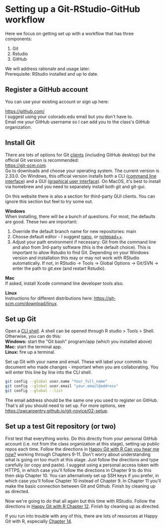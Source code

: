 # Setting up a Git-RStudio-GitHub workflow
Here we focus on getting set up with a workflow that has three components:
1. Git
2. Rstudio
3. GitHub

We will address rationale and usage later.\
Prerequisite: RStudio installed and up to date.

## Register a GitHub account
You can use your existing account or sign up here:

https://github.com/ \
I suggest using your colorado.edu email but you don't have to.\
Email me your GitHub username so I can add you to the class's GitHub organization.

## Install Git
There are lots of options for Git [clients](https://en.wikipedia.org/wiki/Client_(computing)) (including GitHub desktop) but the official Git version is recommended:\
https://git-scm.com. \
Go to downloads and choose your operating system. The current version is 2.33.0. On Windows, this official version installs both a CLI ([command line interface](https://en.wikipedia.org/wiki/Command-line_interface)) and a GUI ([graphical user interface](https://en.wikipedia.org/wiki/Graphical_user_interface)). On MacOS, it's best to install via homebrew and you need to separately install both git and git-gui.

On this website there is also a section for third-party GUI clients. You can ignore this section but feel to try some out.

**Windows**\
When installing, there will be a bunch of questions. For most, the defaults are good. These two are important:

1) Override the default branch name for new repositories: main
2) Choose default editor - I suggest [nano](https://www.nano-editor.org/), or [notepad++](https://notepad-plus-plus.org/).
3) Adjust your path environment if necessary: Git from the command line and also from 3rd-party software (this is the default choice). This is important to allow Rstudio to find Git. Depending on your Windows version and installation this may or may not work with RStudio automatically. If not, in RStudio -> Tools -> Global Options -> Git/SVN -> enter the path to git.exe (and restart Rstudio).

**Mac**\
If asked, install Xcode command line developer tools also.

**Linux**\
Instructions for different distributions here:
https://git-scm.com/download/linux.

## Set up Git
Open a [CLI shell](https://en.wikipedia.org/wiki/Shell_(computing)). A shell can be opened through R studio > Tools > Shell.\
Otherwise, you can do this:\
**Windows:** start the "Git bash" program/app (which you installed above)\
**Mac:** start the terminal app.\
**Linux:** fire up a terminal.

Set up Git with your name and email. These will label your commits to document who made changes - important when you are collaborating. You will enter this line by line into the CLI shell.
```bash
git config --global user.name "Your_full_name"
git config --global user.email "your.email@address"
git config --global --list
```
The email address should be the same one you used to register on GitHub. That's all you should need to set up. For more options, see
https://swcarpentry.github.io/git-novice/02-setup.

## Set up a test Git repository (or two)

First test that everything works. Do this directly from your personal GitHub account (i.e. not from the class organization at this stage), setting up public repos each time. Follow the directions in [Happy Git with R Can you hear me now?](https://happygitwithr.com/connect-intro.html) working through Chapters 9-11. Don't worry about understanding what is going on too much at this stage. Just follow the directions and type carefully (or copy and paste). I suggest using a personal access token with HTTPS, in which case you'll follow the directions in Chapter 9 to do this then skip Chapter 10. You can alternatively set up SSH keys if you prefer, in which case you'll follow Chapter 10 instead of Chapter 9.  In Chapter 11 you'll make the basic connection between Git and Github. Finish by cleaning up as directed.

Now we're going to do that all again but this time with RStudio. Follow the directions in [Happy Git with R Chapter 12](http://happygitwithr.com/rstudio-git-github.html). Finish by cleaning up as directed.

If you run into trouble with any of this, there are lots of resources at Happy Git with R, especially [Chapter 14](http://happygitwithr.com/troubleshooting.html).
